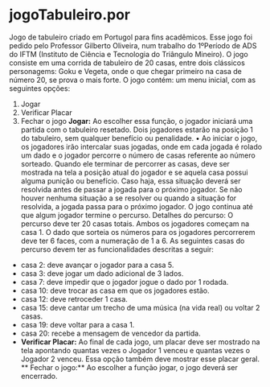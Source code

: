 # jogoTabuleiro.por
Jogo de tabuleiro criado em Portugol para fins acadêmicos.
Esse jogo foi pedido pelo Professor Gilberto Oliveira, num trabalho do 1ºPeríodo de ADS do IFTM (Instituto de Ciência e Tecnologia do Triângulo Mineiro).
O jogo consiste em uma corrida de tabuleiro de 20 casas, entre dois clássicos personagems: Goku e Vegeta, onde o que chegar primeiro na casa de número 20, se prova o mais forte. O jogo contém:  um menu inicial, com as seguintes opções:
1. Jogar
2. Verificar Placar
3. Fechar o jogo
**Jogar:** Ao escolher essa função, o jogador iniciará uma partida com o tabuleiro resetado.
Dois jogadores estarão na posição 1 do tabuleiro, sem qualquer benefício ou penalidade.
• Ao iniciar o jogo, os jogadores irão intercalar suas jogadas, onde em cada jogada é rolado
um dado e o jogador percorre o número de casas referente ao número sorteado. Quando
ele terminar de percorrer as casas, deve ser mostrada na tela a posição atual do jogador e
se aquela casa possui alguma punição ou benefício. Caso haja, essa situação deverá ser
resolvida antes de passar a jogada para o próximo jogador. Se não houver nenhuma
situação a se resolver ou quando a situação for resolvida, a jogada passa para o próximo
jogador. O jogo continua até que algum jogador termine o percurso.
Detalhes do percurso:
O percurso deve ter 20 casas totais. Ambos os jogadores começam na casa 1.
O dado que sorteia os números para os jogadores percorrerem deve ter 6 faces, com a
numeração de 1 a 6.
As seguintes casas do percurso devem ter as funcionalidades descritas a seguir:
- casa 2: deve avançar o jogador para a casa 5.
- casa 3: deve jogar um dado adicional de 3 lados.
- casa 7: deve impedir que o jogador jogue o dado por 1 rodada.
- casa 10: deve trocar as casa em que os jogadores estão.
- casa 12: deve retroceder 1 casa.
- casa 15: deve cantar um trecho de uma música (na vida real) ou voltar 2 casas.
- casa 19: deve voltar para a casa 1.
- casa 20: recebe a mensagem de vencedor da partida.
- **Verificar Placar:** Ao final de cada jogo, um placar deve ser mostrado na tela apontando
quantas vezes o Jogador 1 venceu e quantas vezes o Jogador 2 venceu. Essa opção
também deve mostrar esse placar geral.
** Fechar o jogo:** Ao escolher a função jogar, o jogo deverá ser encerrado.

